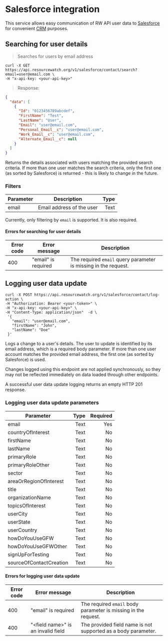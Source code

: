 # Salesforce integration

This service allows easy communication of RW API user data to [Salesforce](www.salesforce.com) for convenient [CRM](https://en.wikipedia.org/wiki/Customer_relationship_management) purposes. 

## Searching for user details

> Searches for users by email address

```shell
curl -X GET https://api.resourcewatch.org/v1/salesforce/contact/search?email=user@email.com \
-H "x-api-key: <your-api-key>"
```

> Response:

```json
{
  "data": [
    {
      "Id": "0123456789abcdef",
      "FirstName": "Test",
      "LastName": "User",
      "Email": "user@email.com",
      "Personal_Email__c": "user@email.com",
      "Work_Email__c": "user@email.com",
      "Alternate_Email__c": null
    }
  ]
}
```

Returns the details associated with users matching the provided search criteria. If more than one user matches the search criteria, only the first one (as sorted by Salesforce) is returned - this is likely to change in the future.

### Filters

| Parameter |        Description        | Type |
|-----------|:-------------------------:|-----:|
| email     | Email address of the user | Text |

Currently, only filtering by `email` is supported. It is also required.

#### Errors for searching for user details

| Error code | Error message       | Description                                                     |
|------------|---------------------|-----------------------------------------------------------------|
| 400        | "email" is required | The required `email` query parameter is missing in the request. |

## Logging user data update

```shell
curl -X POST https://api.resourcewatch.org/v1/salesforce/contact/log-action \
-H "Authorization: Bearer <your-token>" \
-H "x-api-key: <your-api-key>" \
-H "Content-Type: application/json"  -d \
 '{
   "email": "user@email.com",
   "firstName": "John",
   "lastName": "Doe"
 }'
```

Logs a change to a user's details. The user to update is identified by its email address, which is a required body parameter. If more than one user account matches the provided email address, the first one (as sorted by Salesforce) is used.

Changes logged using this endpoint are not applied synchronously, so they may not be reflected immediately on data loaded through other endpoints.

A successful user data update logging returns an empty HTTP 201 response.



### Logging user data update parameters

| Parameter               | Type | Required |
|-------------------------|-----:|---------:|
| email                   | Text |      Yes |
| countryOfInterest       | Text |       No |
| firstName               | Text |       No |
| lastName                | Text |       No |
| primaryRole             | Text |       No |
| primaryRoleOther        | Text |       No |
| sector                  | Text |       No |
| areaOrRegionOfInterest  | Text |       No |
| title                   | Text |       No |
| organizationName        | Text |       No |
| topicsOfInterest        | Text |       No |
| userCity                | Text |       No |
| userState               | Text |       No |
| userCountry             | Text |       No |
| howDoYouUseGFW          | Text |       No |
| howDoYouUseGFWOther     | Text |       No |
| signUpForTesting        | Text |       No |
| sourceOfContactCreation | Text |       No |


#### Errors for logging user data update

| Error code | Error message                        | Description                                                    |
|------------|--------------------------------------|----------------------------------------------------------------|
| 400        | "email" is required                  | The required `email` body parameter is missing in the request. |
| 400        | "\<field name\>" is an invalid field | The provided field name is not supported as a body parameter.  |
